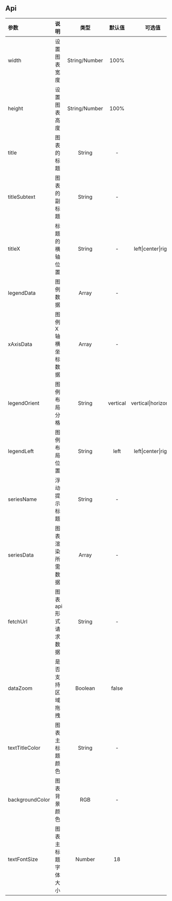 ## Api

| 参数     | 说明                                   | 类型          | 默认值   | 可选值 |
| :------- | :-------------------------------------| :-----------: | :------: |   :------:     |
| width    | 设置图表宽度                           | String/Number |  100%      |     |
| height   | 设置图表高度                           | String/Number |  100%      |     |
| title    | 图表的标题                             | String        |  -     |         |
| titleSubtext     | 图表的副标题                   | String        |  -  |            |
| titleX     | 标题的横轴位置                        | String        |  -      | left\|center\|right       |
| legendData | 图例数据                       | Array        |  -      |              |   
| xAxisData | 图例X轴横坐标数据                       | Array        |  -      |              |   
| legendOrient | 图例布局分格                       | String        |  vertical      |      vertical\|horizontal       |   
| legendLeft | 图例布局位置                       | String        |  left     |    left\|center\|right          |   
| seriesName | 浮动提示标题                       | String        |  -      |              |       
| seriesData | 图表渲染所需数据                       | Array        |  -      |              |   
| fetchUrl | 图表api形式请求数据                       | String        |  -      |              |   
| dataZoom | 是否支持区域拖拽                       | Boolean        |  false     |              | 
| textTitleColor | 图表主标题颜色                       | String        |  -      |              | 
| backgroundColor | 图表背景颜色                       | RGB        |  -      |              |   
| textFontSize | 图表主标题字体大小                       | Number        |  18      |              |  






